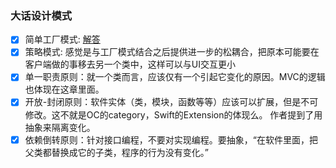 ### 大话设计模式

- [x] 简单工厂模式: [解答](Design_Pattern/chapter1.md)
- [x] 策略模式: 感觉是与工厂模式结合之后提供进一步的松耦合，把原本可能要在客户端做的事移去另一个类中，这样可以与UI交互更小
- [x] 单一职责原则：就一个类而言，应该仅有一个引起它变化的原因。MVC的逻辑也体现在这章里面。
- [x] 开放-封闭原则：软件实体（类，模块，函数等等）应该可以扩展，但是不可修改。这不就是OC的category，Swift的Extension的体现么。 作者提到了用抽象来隔离变化。
- [x] 依赖倒转原则：针对接口编程，不要对实现编程。要抽象，“在软件里面，把父类都替换成它的子类，程序的行为没有变化。”
